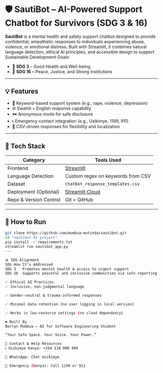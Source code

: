 # 🛡️ SautiBot – AI-Powered Support Chatbot for Survivors (SDG 3 & 16)

**SautiBot** is a mental health and safety support chatbot designed to provide confidential, empathetic responses to individuals experiencing abuse, violence, or emotional distress. Built with Streamlit, it combines natural language detection, ethical AI principles, and accessible design to support Sustainable Development Goals:

- 🎯 **SDG 3** – Good Health and Well-being  
- 🎯 **SDG 16** – Peace, Justice, and Strong Institutions

---

## 💡 Features

- 🤖 Keyword-based support system (e.g., rape, violence, depression)
- 🌐 Swahili + English response capability
- 🕶️ Anonymous mode for safe disclosure
- 📞 Emergency contact integration (e.g., Usikimye, 1199, 911)
- 📁 CSV-driven responses for flexibility and localization

---

## 🧠 Tech Stack

| Category              | Tools Used                            |
|----------------------|----------------------------------------|
| Frontend              | [Streamlit](https://streamlit.io)      |
| Language Detection    | Custom regex on keywords from CSV     |
| Dataset               | `chatbot_response_templates.csv`       |
| Deployment (Optional) | [Streamlit Cloud](https://share.streamlit.io) |
| Repo & Version Control | Git + GitHub                         |

---

## 🧪 How to Run

```bash
git clone https://github.com/mumbua-mutinda/sautibot.git
cd "sautibot AI project"
pip install -r requirements.txt
streamlit run sautibot_app.py
---

📊 SDG Alignment
SDG	How It’s Addressed
SDG 3	Promotes mental health & access to urgent support
SDG 16	Supports peaceful and inclusive communities via safe reporting

✅ Ethical AI Practices
✅ Inclusive, non-judgmental language

✅ Gender-neutral & trauma-informed responses

✅ Minimal data retention (no user logging in local version)

✅ Works in low-resource settings (no cloud dependency)

❤️ Built By
Berlyn Mumbua – AI for Software Engineering Student

“Your Safe Space. Your Voice. Your Power.”

🔗 Contact & Help Resources
📞 Usikimye Kenya: +254 110 000 999

📱 WhatsApp: Chat Usikimye

🚨 Emergency (Kenya): Call 1199 or 911
